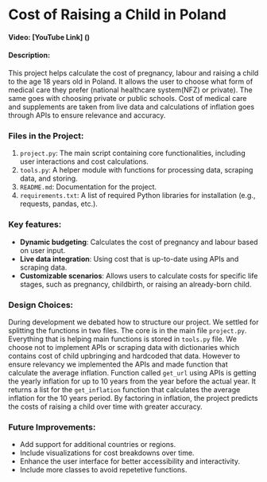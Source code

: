 # Cost of Raising a Child in Poland
#### Video: [YouTube Link] ()
#### Description:
This project helps calculate the cost of pregnancy, labour and raising a child to the age 18 years old in Poland. It allows the user to choose what form of medical care they prefer (national healthcare system(NFZ) or private). The same goes with choosing private or public schools. Cost of medical care and supplements are taken from live data and calculations of inflation goes through APIs to ensure relevance and accuracy.
### Files in the Project:
1. `project.py`: The main script containing core functionalities, including user interactions and cost calculations.
2. `tools.py`: A helper module with functions for processing data, scraping data, and storing.
3. `README.md`: Documentation for the project.
4. `requirements.txt`: A list of required Python libraries for installation (e.g., requests, pandas, etc.).

### Key features:
- **Dynamic budgeting**: Calculates the cost of pregnancy and labour based on user input. 
- **Live data integration**: Using cost that is up-to-date using APIs and scraping data.
- **Customizable scenarios**: Allows users to calculate costs for specific life stages, such as pregnancy, childbirth, or raising an already-born child.

### Design Choices:
During development we debated how to structure our project. We settled for splitting the functions in two files. The core is in the main file `project.py`. Everything that is helping main functions is stored in `tools.py` file. 
We choose not to implement APIs or scraping data with dictionaries which contains cost of child upbringing and hardcoded that data. However to ensure relevancy we implemented the APIs and made function that calculate the average inflation. Function called `get_url` using APIs is getting the yearly inflation for up to 10 years from the year before the actual year. It returns a list for the `get_inflation` function that calculates the average inflation for the 10 years period. By factoring in inflation, the project predicts the costs of raising a child over time with greater accuracy.

### Future Improvements:
- Add support for additional countries or regions.
- Include visualizations for cost breakdowns over time.
- Enhance the user interface for better accessibility and interactivity.
- Include more classes to avoid repetetive functions.